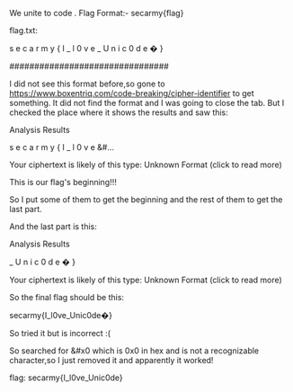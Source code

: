 We unite to code .
Flag Format:- secarmy{flag}

flag.txt:

&#x73; &#x65; &#x63; &#x61; &#x72; &#x6d; &#x79; &#x7b; &#x49; &#x5f; &#x6c; &#x30; &#x76; &#x65; &#x5f; &#x55; &#x6e; &#x69; &#x63; &#x30; &#x64; &#x65; &#x0; &#x7d;


################################

I did not see this format before,so gone to https://www.boxentriq.com/code-breaking/cipher-identifier to get something. It did not find the format and I was going to close the tab.
But I checked the place where it shows the results and saw this:

Analysis Results

s e c a r m y { I _ l 0 v e &#...

Your ciphertext is likely of this type:
Unknown Format (click to read more)


This is our flag's beginning!!!

So I put some of them to get the beginning and the rest of them to get the last part.

And the last part is this:

Analysis Results

_ U n i c 0 d e � }

Your ciphertext is likely of this type:
Unknown Format (click to read more)

So the final flag should be this:

secarmy{I_l0ve_Unic0de�}

So tried it but is incorrect :(

So searched for &#x0 which is 0x0 in hex and is not a recognizable character,so I just removed it and apparently it worked!

flag: secarmy{I_l0ve_Unic0de}
